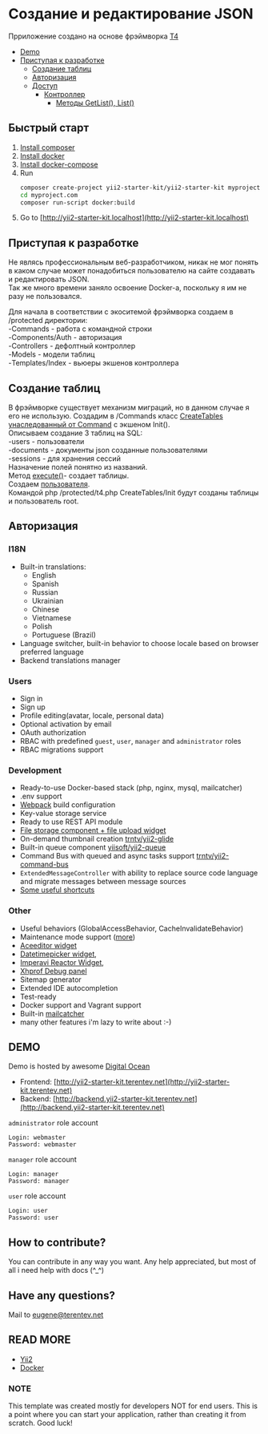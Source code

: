 # Создание и редактирование JSON

<!-- BADGES/ -->
Прриложение создано на основе фрэймворка 
[T4](https://github.com/pr-of-it/t4)

- [Demo](#demo)
- [Приступая к разработке](#Приступая-к-разработке)
  - [Создание таблиц](#Создание-таблиц)
  - [Авторизация](#Авторизация)
  - [Доступ](#Доступ)
    - [Контроллер](#Контроллер)
      - [Методы GetList(), List()](#методы-GetList(),-List())
      

## Быстрый старт
1. [Install composer](https://getcomposer.org)
2. [Install docker](https://docs.docker.com/install/)
3. [Install docker-compose](https://docs.docker.com/compose/install/)
4. Run 
    ```bash
    composer create-project yii2-starter-kit/yii2-starter-kit myproject.com --ignore-platform-reqs
    cd myproject.com
    composer run-script docker:build
    ```
5. Go to [http://yii2-starter-kit.localhost](http://yii2-starter-kit.localhost)

## Приступая к разработке
 Не являсь профессиональным веб-разработчиком, никак не мог понять в каком случае
 может понадобиться пользователю на сайте создавать и редактировать
 JSON.  
 Так же много времени заняло освоение Docker-a, поскольку 
 я им не разу не пользовался.  
 
 Для начала в соответствии с экоситемой фрэймворка создаем в 
 /protected директории:  
  -Commands - работа с командной строки  
  -Components/Auth - авторизация  
  -Controllers - дефолтный контроллер  
  -Models - модели таблиц  
  -Templates/Index - вьюеры экшенов контроллера  
 
## Создание таблиц
 
 В фрэймворке существует механизм миграций, но в данном случае я его не использую.
 Создадим в /Commands класс [CreateTables унаследованный от Command](https://github.com/gembux2012/jsondoc/blob/master/protected/Commands/CreateTables.php#L10)
 c экшеном Init().  
 Описываем создание 3 таблиц на SQL:  
  -users - пользователи  
  -documents - документы json созданные пользователями  
  -sessions - для хранения сессий  
  Назначение полей понятно из названий.  
  Метод [execute()](https://github.com/gembux2012/jsondoc/blob/master/protected/Commands/CreateTables.php#L37)- создает таблицы.  
  Создаем [пользователя](https://github.com/gembux2012/jsondoc/blob/master/protected/Commands/CreateTables.php#L41).  
  Командой php /protected/t4.php CreateTables/Init будут созданы таблицы и пользователь
  root.
  
## Авторизация

  
  
  
  
  
  
### I18N
- Built-in translations:
    - English
    - Spanish
    - Russian
    - Ukrainian
    - Chinese
    - Vietnamese
    - Polish
    - Portuguese (Brazil)
- Language switcher, built-in behavior to choose locale based on browser preferred language
- Backend translations manager

### Users
- Sign in
- Sign up
- Profile editing(avatar, locale, personal data)
- Optional activation by email
- OAuth authorization
- RBAC with predefined `guest`, `user`, `manager` and `administrator` roles
- RBAC migrations support

### Development
- Ready-to-use Docker-based stack (php, nginx, mysql, mailcatcher)
- .env support
- [Webpack](https://webpack.js.org/) build configuration
- Key-value storage service
- Ready to use REST API module
- [File storage component + file upload widget](https://github.com/trntv/yii2-file-kit)
- On-demand thumbnail creation [trntv/yii2-glide](https://github.com/trntv/yii2-glide)
- Built-in queue component [yiisoft/yii2-queue](https://github.com/yiisoft/yii2-queue)
- Command Bus with queued and async tasks support [trntv/yii2-command-bus](https://github.com/trntv/yii2-command-bus)
- `ExtendedMessageController` with ability to replace source code language and migrate messages between message sources
- [Some useful shortcuts](https://github.com/yii2-starter-kit/yii2-starter-kit/blob/master/common/helpers.php)

### Other
- Useful behaviors (GlobalAccessBehavior, CacheInvalidateBehavior)
- Maintenance mode support ([more](#maintenance-mode))
- [Aceeditor widget](https://github.com/trntv/yii2-aceeditor)
- [Datetimepicker widget](https://github.com/trntv/yii2-bootstrap-datetimepicker), 
- [Imperavi Reactor Widget](https://github.com/asofter/yii2-imperavi-redactor), 
- [Xhprof Debug panel](https://github.com/trntv/yii2-debug-xhprof)
- Sitemap generator
- Extended IDE autocompletion
- Test-ready
- Docker support and Vagrant support
- Built-in [mailcatcher](http://mailcatcher.me/)
- many other features i'm lazy to write about :-)

## DEMO
Demo is hosted by awesome [Digital Ocean](https://m.do.co/c/d7f000191ea8)
- Frontend: [http://yii2-starter-kit.terentev.net](http://yii2-starter-kit.terentev.net)
- Backend: [http://backend.yii2-starter-kit.terentev.net](http://backend.yii2-starter-kit.terentev.net)

`administrator` role account
```
Login: webmaster
Password: webmaster
```

`manager` role account
```
Login: manager
Password: manager
```

`user` role account
```
Login: user
Password: user
```

## How to contribute?
You can contribute in any way you want. Any help appreciated, but most of all i need help with docs (^_^)

## Have any questions?
Mail to [eugene@terentev.net](mailto:eugene@terentev.net)

## READ MORE
- [Yii2](https://github.com/yiisoft/yii2/tree/master/docs)
- [Docker](https://docs.docker.com/get-started/)


### NOTE
This template was created mostly for developers NOT for end users.
This is a point where you can start your application, rather than creating it from scratch.
Good luck!

